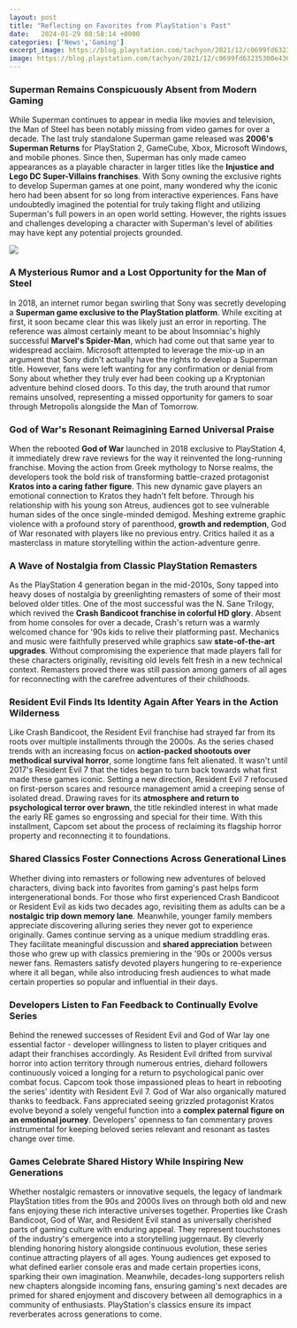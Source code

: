 ```yaml
---
layout: post
title: "Reflecting on Favorites from PlayStation's Past"
date:   2024-01-29 08:58:14 +0000
categories: ['News','Gaming']
excerpt_image: https://blog.playstation.com/tachyon/2021/12/c0699fd63235300e4365dda33eda7e6042d2c0b0.jpg
image: https://blog.playstation.com/tachyon/2021/12/c0699fd63235300e4365dda33eda7e6042d2c0b0.jpg
---
```


### Superman Remains Conspicuously Absent from Modern Gaming
While Superman continues to appear in media like movies and television, the Man of Steel has been notably missing from video games for over a decade. The last truly standalone Superman game released was **2006's Superman Returns** for PlayStation 2, GameCube, Xbox, Microsoft Windows, and mobile phones. Since then, Superman has only made cameo appearances as a playable character in larger titles like the **Injustice and Lego DC Super-Villains franchises**. 
With Sony owning the exclusive rights to develop Superman games at one point, many wondered why the iconic hero had been absent for so long from interactive experiences. Fans have undoubtedly imagined the potential for truly taking flight and utilizing Superman's full powers in an open world setting. However, the rights issues and challenges developing a character with Superman's level of abilities may have kept any potential projects grounded.

![](https://blog.playstation.com/tachyon/2021/12/c0699fd63235300e4365dda33eda7e6042d2c0b0.jpg)
### A Mysterious Rumor and a Lost Opportunity for the Man of Steel
In 2018, an internet rumor began swirling that Sony was secretly developing a **Superman game exclusive to the PlayStation platform**. While exciting at first, it soon became clear this was likely just an error in reporting. The reference was almost certainly meant to be about Insomniac's highly successful **Marvel's Spider-Man**, which had come out that same year to widespread acclaim. 
Microsoft attempted to leverage the mix-up in an argument that Sony didn't actually have the rights to develop a Superman title. However, fans were left wanting for any confirmation or denial from Sony about whether they truly ever had been cooking up a Kryptonian adventure behind closed doors. To this day, the truth around that rumor remains unsolved, representing a missed opportunity for gamers to soar through Metropolis alongside the Man of Tomorrow.
### God of War's Resonant Reimagining Earned Universal Praise
When the rebooted **God of War** launched in 2018 exclusive to PlayStation 4, it immediately drew rave reviews for the way it reinvented the long-running franchise. Moving the action from Greek mythology to Norse realms, the developers took the bold risk of transforming battle-crazed protagonist **Kratos into a caring father figure**. 
This new dynamic gave players an emotional connection to Kratos they hadn't felt before. Through his relationship with his young son Atreus, audiences got to see vulnerable human sides of the once single-minded demigod. Meshing extreme graphic violence with a profound story of parenthood, **growth and redemption**, God of War resonated with players like no previous entry. Critics hailed it as a masterclass in mature storytelling within the action-adventure genre.
### A Wave of Nostalgia from Classic PlayStation Remasters
As the PlayStation 4 generation began in the mid-2010s, Sony tapped into heavy doses of nostalgia by greenlighting remasters of some of their most beloved older titles. One of the most successful was the N. Sane Trilogy, which revived the **Crash Bandicoot franchise in colorful HD glory**. Absent from home consoles for over a decade, Crash's return was a warmly welcomed chance for '90s kids to relive their platforming past. 
Mechanics and music were faithfully preserved while graphics saw **state-of-the-art upgrades**. Without compromising the experience that made players fall for these characters originally, revisiting old levels felt fresh in a new technical context. Remasters proved there was still passion among gamers of all ages for reconnecting with the carefree adventures of their childhoods.
### Resident Evil Finds Its Identity Again After Years in the Action Wilderness
Like Crash Bandicoot, the Resident Evil franchise had strayed far from its roots over multiple installments through the 2000s. As the series chased trends with an increasing focus on **action-packed shootouts over methodical survival horror**, some longtime fans felt alienated. It wasn't until 2017's Resident Evil 7 that the tides began to turn back towards what first made these games iconic. 
Setting a new direction, Resident Evil 7 refocused on first-person scares and resource management amid a creeping sense of isolated dread. Drawing raves for its **atmosphere and return to psychological terror over brawn**, the title rekindled interest in what made the early RE games so engrossing and special for their time. With this installment, Capcom set about the process of reclaiming its flagship horror property and reconnecting it to foundations.
### Shared Classics Foster Connections Across Generational Lines
Whether diving into remasters or following new adventures of beloved characters, diving back into favorites from gaming's past helps form intergenerational bonds. For those who first experienced Crash Bandicoot or Resident Evil as kids two decades ago, revisiting them as adults can be a **nostalgic trip down memory lane**. Meanwhile, younger family members appreciate discovering alluring series they never got to experience originally.
Games continue serving as a unique medium straddling eras. They facilitate meaningful discussion and **shared appreciation** between those who grew up with classics premiering in the '90s or 2000s versus newer fans. Remasters satisfy devoted players hungering to re-experience where it all began, while also introducing fresh audiences to what made certain properties so popular and influential in their days.
### Developers Listen to Fan Feedback to Continually Evolve Series
Behind the renewed successes of Resident Evil and God of War lay one essential factor - developer willingness to listen to player critiques and adapt their franchises accordingly. As Resident Evil drifted from survival horror into action territory through numerous entries, diehard followers continuously voiced a longing for a return to psychological panic over combat focus. 
Capcom took those impassioned pleas to heart in rebooting the series' identity with Resident Evil 7. God of War also organically matured thanks to feedback. Fans appreciated seeing grizzled protagonist Kratos evolve beyond a solely vengeful function into a **complex paternal figure on an emotional journey**. Developers' openness to fan commentary proves instrumental for keeping beloved series relevant and resonant as tastes change over time.
### Games Celebrate Shared History While Inspiring New Generations  
Whether nostalgic remasters or innovative sequels, the legacy of landmark PlayStation titles from the 90s and 2000s lives on through both old and new fans enjoying these rich interactive universes together. Properties like Crash Bandicoot, God of War, and Resident Evil stand as universally cherished parts of gaming culture with enduring appeal. They represent touchstones of the industry's emergence into a storytelling juggernaut.
By cleverly blending honoring history alongside continuous evolution, these series continue attracting players of all ages. Young audiences get exposed to what defined earlier console eras and made certain properties icons, sparking their own imagination. Meanwhile, decades-long supporters relish new chapters alongside incoming fans, ensuring gaming's next decades are primed for shared enjoyment and discovery between all demographics in a community of enthusiasts. PlayStation's classics ensure its impact reverberates across generations to come.